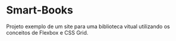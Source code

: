 # Smart-Books
 Projeto exemplo de um site para uma biblioteca vitual utilizando os conceitos de Flexbox e CSS Grid.
